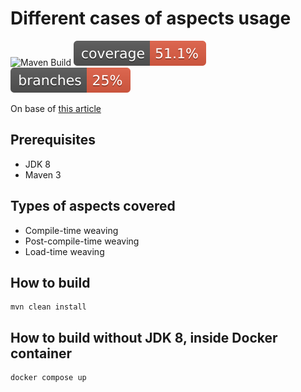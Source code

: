
# Different cases of aspects usage
![Maven Build](https://github.com/andrei-punko/aspectj-sandbox/workflows/Java%20CI%20with%20Maven/badge.svg)
[![Coverage](.github/badges/jacoco.svg)](https://github.com/andrei-punko/aspectj-sandbox/actions/workflows/maven.yml)
[![Branches](.github/badges/branches.svg)](https://github.com/andrei-punko/aspectj-sandbox/actions/workflows/maven.yml)

On base of [this article](https://www.baeldung.com/aspectj)

## Prerequisites
- JDK 8
- Maven 3

## Types of aspects covered
- Compile-time weaving
- Post-compile-time weaving
- Load-time weaving

## How to build
```
mvn clean install
```

## How to build without JDK 8, inside Docker container
```
docker compose up
```
